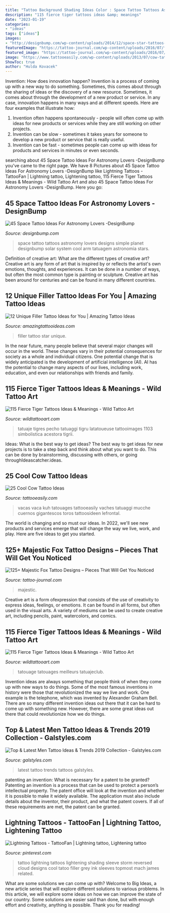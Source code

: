 ```yaml
---
title: "Tattoo Background Shading Ideas Color : Space Tattoo Tattoos Astronomy Lovers Designs Simple Planet Designbump Solar System Cool Arm Tatuagem Astronomia Stars"
description: "115 fierce tiger tattoos ideas &amp; meanings"
date: "2023-01-19"
categories:
- "ideas"
tags: ["ideas"]
images:
- "http://designbump.com/wp-content/uploads/2014/12/space-star-tattoos-13.jpg"
featuredImage: "https://tattoo-journal.com/wp-content/uploads/2016/07/fox-tattoo_-48.jpg"
featured_image: "https://tattoo-journal.com/wp-content/uploads/2016/07/fox-tattoo_-48.jpg"
image: "https://www.tattooeasily.com/wp-content/uploads/2013/07/cow-tattoo-3.jpg"
ShowToc: true
author: "Hulda Kovacek"
---
```



Invention: How does innovation happen?
Invention is a process of coming up with a new way to do something. Sometimes, this comes about through the sharing of ideas or the discovery of a new resource. Sometimes, it comes about through the development of a new product or service.
In any case, innovation happens in many ways and at different speeds. Here are four examples that illustrate how: 

1) Invention often happens spontaneously - people will often come up with ideas for new products or services while they are still working on other projects. 
2) Invention can be slow - sometimes it takes years for someone to develop a new product or service that is really useful. 
3) Invention can be fast - sometimes people can come up with ideas for products and services in minutes or even seconds.

	

		
searching about 45 Space Tattoo Ideas For Astronomy Lovers -DesignBump you've came to the right page. We have 8 Pictures about 45 Space Tattoo Ideas For Astronomy Lovers -DesignBump like Lightning Tattoos - TattooFan | Lightning tattoo, Lightening tattoo, 115 Fierce Tiger Tattoos Ideas &amp; Meanings - Wild Tattoo Art and also 45 Space Tattoo Ideas For Astronomy Lovers -DesignBump. Here you go:
		
    
## 45 Space Tattoo Ideas For Astronomy Lovers -DesignBump

<img loading=lazy src="http://designbump.com/wp-content/uploads/2014/12/space-star-tattoos-13.jpg" onerror="this.onerror=null;this.src='https://tse4.mm.bing.net/th?id=OIP.il5TJf9rjzD8QUTxFJzZ5AHaNJ&amp;pid=15.1';" alt="45 Space Tattoo Ideas For Astronomy Lovers -DesignBump">

_Source: designbump.com_

>space tattoo tattoos astronomy lovers designs simple planet designbump solar system cool arm tatuagem astronomia stars. 

	

Definition of creative art: What are the different types of creative art?
Creative art is any form of art that is inspired by or reflects the artist's own emotions, thoughts, and experiences. It can be done in a number of ways, but often the most common type is painting or sculpture. Creative art has been around for centuries and can be found in many different countries.

    
## 12 Unique Filler Tattoo Ideas For You | Amazing Tattoo Ideas

<img loading=lazy src="https://amazingtattooideas.com/wp-content/uploads/2014/02/Star-filler-tattoo1.jpg" onerror="this.onerror=null;this.src='https://tse1.mm.bing.net/th?id=OIP.trAwz8u8sWPXXGytX5xLMgHaOM&amp;pid=15.1';" alt="12 Unique Filler Tattoo Ideas for You | Amazing Tattoo Ideas">

_Source: amazingtattooideas.com_

>filler tattoo star unique. 

	

In the near future, many people believe that several major changes will occur in the world. These changes vary in their potential consequences for society as a whole and individual citizens. One potential change that is widely anticipated is the development of artificial intelligence (AI). AI has the potential to change many aspects of our lives, including work, education, and even our relationships with friends and family.

    
## 115 Fierce Tiger Tattoos Ideas &amp; Meanings - Wild Tattoo Art

<img loading=lazy src="https://www.wildtattooart.com/wp-content/uploads/2017/03/tiger-tattoos-020317135.jpg" onerror="this.onerror=null;this.src='https://tse4.mm.bing.net/th?id=OIP.vgkso-PMwLKo_I2Q2vX9ugHaG0&amp;pid=15.1';" alt="115 Fierce Tiger Tattoos Ideas &amp; Meanings - Wild Tattoo Art">

_Source: wildtattooart.com_

>tatuaje tigres pecho tatuaggi tigru latatoueuse tattooimages 1103 simbolistica acestora tigrii. 

	

Ideas: What is the best way to get ideas?
The best way to get ideas for new projects is to take a step back and think about what you want to do. This can be done by brainstorming, discussing with others, or going throughIdeascatcher.ideas.

    
## 25 Cool Cow Tattoo Ideas

<img loading=lazy src="https://www.tattooeasily.com/wp-content/uploads/2013/07/cow-tattoo-3.jpg" onerror="this.onerror=null;this.src='https://tse1.mm.bing.net/th?id=OIP.0FKWM15z7fv6Yeq3vtsNPAHaL5&amp;pid=15.1';" alt="25 Cool Cow Tattoo Ideas">

_Source: tattooeasily.com_

>vacas vaca kuh tatouages tattooeasily vaches tatuaggi mucche cuernos gigantescos toros tattoosideen lefrontal. 

	

The world is changing and so must our ideas. In 2022, we'll see new products and services emerge that will change the way we live, work, and play. Here are five ideas to get you started.

    
## 125+ Majestic Fox Tattoo Designs – Pieces That Will Get You Noticed

<img loading=lazy src="https://tattoo-journal.com/wp-content/uploads/2016/07/fox-tattoo_-48.jpg" onerror="this.onerror=null;this.src='https://tse4.mm.bing.net/th?id=OIP.fOPef5O1hBJ6K-V73mOY7QHaHa&amp;pid=15.1';" alt="125+ Majestic Fox Tattoo Designs – Pieces That Will Get You Noticed">

_Source: tattoo-journal.com_

>majestic. 

	

Creative art is a form ofexpression that consists of the use of creativity to express ideas, feelings, or emotions. It can be found in all forms, but often used in the visual arts. A variety of mediums can be used to create creative art, including pencils, paint, watercolors, and comics.

    
## 115 Fierce Tiger Tattoos Ideas &amp; Meanings - Wild Tattoo Art

<img loading=lazy src="https://www.wildtattooart.com/wp-content/uploads/2017/03/tiger-tattoos-02031727.jpg" onerror="this.onerror=null;this.src='https://tse2.mm.bing.net/th?id=OIP.Z1e7tVqKKk8amiLzlOZF7AHaHa&amp;pid=15.1';" alt="115 Fierce Tiger Tattoos Ideas &amp; Meanings - Wild Tattoo Art">

_Source: wildtattooart.com_

>tatouage tatouages meilleurs tatuajeclub. 

	

Invention ideas are always something that people think of when they come up with new ways to do things. Some of the most famous inventions in history were those that revolutionized the way we live and work. One example is the telephone, which was invented by Alexander Graham Bell. There are so many different invention ideas out there that it can be hard to come up with something new. However, there are some great ideas out there that could revolutionize how we do things.

    
## Top &amp; Latest Men Tattoo Ideas &amp; Trends 2019 Collection - Galstyles.com

<img loading=lazy src="http://www.galstyles.com/wp-content/uploads/2015/09/Latest-Men-Tattoos-Design-Ideas-Trends-2015-2016-12.jpg" onerror="this.onerror=null;this.src='https://tse3.mm.bing.net/th?id=OIP.wTIgETvp6ltVbXaAjQFiuQHaQJ&amp;pid=15.1';" alt="Top &amp; Latest Men Tattoo Ideas &amp; Trends 2019 Collection - Galstyles.com">

_Source: galstyles.com_

>latest tattoo trends tattoos galstyles. 

	

patenting an invention: What is necessary for a patent to be granted?
Patenting an invention is a process that can be used to protect a person’s intellectual property. The patent office will look at the invention and whether it is possible to make it widely available. The application must also include details about the inventor, their product, and what the patent covers. If all of these requirements are met, the patent can be granted.

    
## Lightning Tattoos - TattooFan | Lightning Tattoo, Lightening Tattoo

<img loading=lazy src="https://i.pinimg.com/736x/c6/13/44/c61344b1a291c78a2630f87bc035a1ac--lightening-tattoo-arizona-tattoo.jpg" onerror="this.onerror=null;this.src='https://tse3.mm.bing.net/th?id=OIP.e7o4t-IvulT4LkqacutAAgHaHd&amp;pid=15.1';" alt="Lightning Tattoos - TattooFan | Lightning tattoo, Lightening tattoo">

_Source: pinterest.com_

>tattoo lightning tattoos lightening shading sleeve storm reversed cloud designs cool tatoo filler grey ink sleeves topmost mach james related. 

	

What are some solutions we can come up with?
Welcome to Big Ideas, a new article series that will explore different solutions to various problems. In this article, we will explore some ideas on how we can improve the state of our country. Some solutions are easier said than done, but with enough effort and creativity, anything is possible. Thank you for reading!

